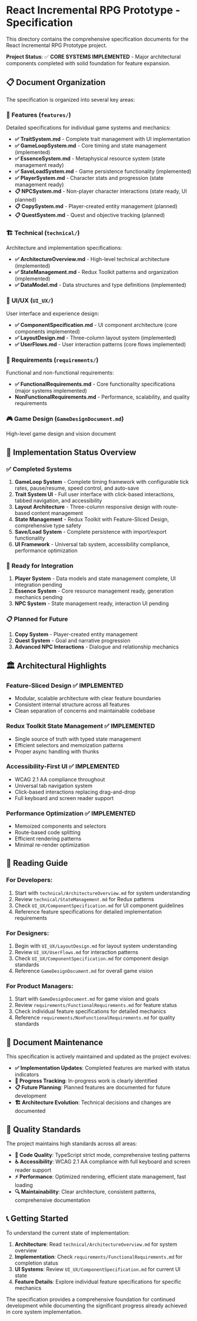 # React Incremental RPG Prototype - Specification

This directory contains the comprehensive specification documents for the React Incremental RPG Prototype project.

**Project Status**: ✅ **CORE SYSTEMS IMPLEMENTED** - Major architectural components completed with solid foundation for feature expansion.

## 📋 Document Organization

The specification is organized into several key areas:

### 🎯 **Features** (`features/`)
Detailed specifications for individual game systems and mechanics:

- **✅ TraitSystem.md** - Complete trait management with UI implementation
- **✅ GameLoopSystem.md** - Core timing and state management (implemented)
- **✅ EssenceSystem.md** - Metaphysical resource system (state management ready)
- **✅ SaveLoadSystem.md** - Game persistence functionality (implemented)
- **✅ PlayerSystem.md** - Character stats and progression (state management ready)
- **📋 NPCSystem.md** - Non-player character interactions (state ready, UI planned)
- **📋 CopySystem.md** - Player-created entity management (planned)
- **📋 QuestSystem.md** - Quest and objective tracking (planned)

### 🏗️ **Technical** (`technical/`)
Architecture and implementation specifications:

- **✅ ArchitectureOverview.md** - High-level technical architecture (implemented)
- **✅ StateManagement.md** - Redux Toolkit patterns and organization (implemented)
- **✅ DataModel.md** - Data structures and type definitions (implemented)

### 🎨 **UI/UX** (`UI_UX/`)
User interface and experience design:

- **✅ ComponentSpecification.md** - UI component architecture (core components implemented)
- **✅ LayoutDesign.md** - Three-column layout system (implemented)
- **✅ UserFlows.md** - User interaction patterns (core flows implemented)

### 📝 **Requirements** (`requirements/`)
Functional and non-functional requirements:

- **✅ FunctionalRequirements.md** - Core functionality specifications (major systems implemented)
- **NonFunctionalRequirements.md** - Performance, scalability, and quality requirements

### 🎮 **Game Design** (`GameDesignDocument.md`)
High-level game design and vision document

## 🚀 Implementation Status Overview

### ✅ **Completed Systems**
1. **GameLoop System** - Complete timing framework with configurable tick rates, pause/resume, speed control, and auto-save
2. **Trait System UI** - Full user interface with click-based interactions, tabbed navigation, and accessibility
3. **Layout Architecture** - Three-column responsive design with route-based content management
4. **State Management** - Redux Toolkit with Feature-Sliced Design, comprehensive type safety
5. **Save/Load System** - Complete persistence with import/export functionality
6. **UI Framework** - Universal tab system, accessibility compliance, performance optimization

### 🔄 **Ready for Integration**
1. **Player System** - Data models and state management complete, UI integration pending
2. **Essence System** - Core resource management ready, generation mechanics pending
3. **NPC System** - State management ready, interaction UI pending

### 📋 **Planned for Future**
1. **Copy System** - Player-created entity management
2. **Quest System** - Goal and narrative progression
3. **Advanced NPC Interactions** - Dialogue and relationship mechanics

## 🏛️ **Architectural Highlights**

### **Feature-Sliced Design** ✅ IMPLEMENTED
- Modular, scalable architecture with clear feature boundaries
- Consistent internal structure across all features
- Clean separation of concerns and maintainable codebase

### **Redux Toolkit State Management** ✅ IMPLEMENTED
- Single source of truth with typed state management
- Efficient selectors and memoization patterns
- Proper async handling with thunks

### **Accessibility-First UI** ✅ IMPLEMENTED
- WCAG 2.1 AA compliance throughout
- Universal tab navigation system
- Click-based interactions replacing drag-and-drop
- Full keyboard and screen reader support

### **Performance Optimization** ✅ IMPLEMENTED
- Memoized components and selectors
- Route-based code splitting
- Efficient rendering patterns
- Minimal re-render optimization

## 📖 **Reading Guide**

### For **Developers**:
1. Start with `technical/ArchitectureOverview.md` for system understanding
2. Review `technical/StateManagement.md` for Redux patterns
3. Check `UI_UX/ComponentSpecification.md` for UI component guidelines
4. Reference feature specifications for detailed implementation requirements

### For **Designers**:
1. Begin with `UI_UX/LayoutDesign.md` for layout system understanding
2. Review `UI_UX/UserFlows.md` for interaction patterns
3. Check `UI_UX/ComponentSpecification.md` for component design standards
4. Reference `GameDesignDocument.md` for overall game vision

### For **Product Managers**:
1. Start with `GameDesignDocument.md` for game vision and goals
2. Review `requirements/FunctionalRequirements.md` for feature status
3. Check individual feature specifications for detailed mechanics
4. Reference `requirements/NonFunctionalRequirements.md` for quality standards

## 🔄 **Document Maintenance**

This specification is actively maintained and updated as the project evolves:

- **✅ Implementation Updates**: Completed features are marked with status indicators
- **🔄 Progress Tracking**: In-progress work is clearly identified
- **📋 Future Planning**: Planned features are documented for future development
- **🏗️ Architecture Evolution**: Technical decisions and changes are documented

## 🎯 **Quality Standards**

The project maintains high standards across all areas:

- **🔧 Code Quality**: TypeScript strict mode, comprehensive testing patterns
- **♿ Accessibility**: WCAG 2.1 AA compliance with full keyboard and screen reader support
- **⚡ Performance**: Optimized rendering, efficient state management, fast loading
- **🔍 Maintainability**: Clear architecture, consistent patterns, comprehensive documentation

## 📞 **Getting Started**

To understand the current state of implementation:

1. **Architecture**: Read `technical/ArchitectureOverview.md` for system overview
2. **Implementation**: Check `requirements/FunctionalRequirements.md` for completion status
3. **UI Systems**: Review `UI_UX/ComponentSpecification.md` for current UI state
4. **Feature Details**: Explore individual feature specifications for specific mechanics

The specification provides a comprehensive foundation for continued development while documenting the significant progress already achieved in core system implementation.
